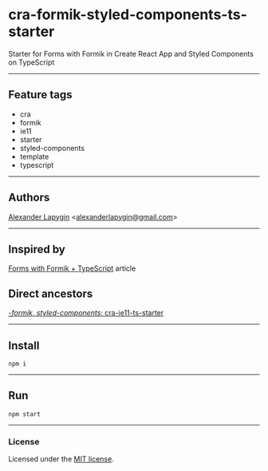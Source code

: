 # cra-formik-styled-components-ts-starter

Starter for Forms with Formik in Create React App and Styled Components on TypeScript

---

## Feature tags

- cra
- formik
- ie11
- starter
- styled-components
- template
- typescript

---

## Authors

[Alexander Lapygin](https://github.com/AlexanderLapygin) <<alexanderlapygin@gmail.com>>

---

## Inspired by

[Forms with Formik + TypeScript](https://medium.com/fotontech/forms-with-formik-typescript-d8154cc24f8a) article

## Direct ancestors

[-*formik*, *styled-components*: cra-ie11-ts-starter](https://github.com/softspiders/cra-ts-ie11-starter)


---

## Install

```
npm i
```

---

## Run

```
npm start
```

---

### License

Licensed under the [MIT license](./LICENSE). 
